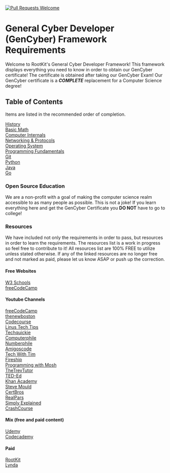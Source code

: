 [![Pull Requests Welcome](https://img.shields.io/badge/PRs-welcome-brightgreen.svg?style=flat)](http://makeapullrequest.com)

# General Cyber Developer (GenCyber) Framework Requirements
Welcome to RootKit's General Cyber Developer Framework! This framework displays
everything you need to know in order to obtain our GenCyber certificate! The
certificate is obtained after taking our GenCyber Exam! Our
GenCyber certificate is a **_COMPLETE_** replacement for a Computer Science
degree!

## Table of Contents
Items are listed in the recommended order of completion.

[History](History)\
[Basic Math](Basic%20Math)\
[Computer Internals](Computer%20Internals)\
[Networking & Protocols](Networking%20and%20Protocols)\
[Operating System](Operating%20Systems)\
[Programming Fundamentals](Programming%20Fundamentals)\
[Git](Git)\
[Python](Python)\
[Java](Java)\
[Go](Go)

### Open Source Education
We are a non-profit with a goal of making the computer science realm
accessible to as many people as possible. This is not a joke! If you learn
everything here and get the GenCyber Certificate you **DO NOT** have to go to
college!

### Resources
We have included not only the requirements in order to pass, but
resources in order to learn the requirements. The resources list is a work in
progress so feel free to contribute to it! All resources list are 100% FREE to
utilize unless stated otherwise. If any of the linked resources are no longer
free and not marked as paid, please let us know ASAP or push up the correction.

#### Free Websites
[W3 Schools](https://www.w3schools.com/)\
[freeCodeCamp](https://www.freecodecamp.org/)

#### Youtube Channels
[freeCodeCamp](https://www.youtube.com/channel/UC8butISFwT-Wl7EV0hUK0BQ)\
[thenewboston](https://www.youtube.com/user/thenewboston)\
[Codecourse](https://www.youtube.com/channel/UCpOIUW62tnJTtpWFABxWZ8g)\
[Linus Tech Tips](https://www.youtube.com/user/LinusTechTips)\
[Techquickie](https://www.youtube.com/channel/UC0vBXGSyV14uvJ4hECDOl0Q)\
[Computerphile](https://www.youtube.com/channel/UC9-y-6csu5WGm29I7JiwpnA)\
[Numberphile](https://www.youtube.com/channel/UCoxcjq-8xIDTYp3uz647V5A)\
[Amigoscode](https://www.youtube.com/user/djdjalas)\
[Tech With Tim](https://www.youtube.com/c/TechWithTim/featured)\
[Fireship](https://www.youtube.com/channel/UCsBjURrPoezykLs9EqgamOA)\
[Programming with Mosh](https://www.youtube.com/channel/UCWv7vMbMWH4-V0ZXdmDpPBA)\
[TheTrevTutor](https://www.youtube.com/channel/UCGYSfZbPp3BiAFs531PBY7g)\
[TED-Ed](https://www.youtube.com/channel/UCsooa4yRKGN_zEE8iknghZA)\
[Khan Academy](https://www.youtube.com/channel/UC4a-Gbdw7vOaccHmFo40b9g)\
[Steve Mould](https://www.youtube.com/channel/UCEIwxahdLz7bap-VDs9h35A)\
[CertBros](https://www.youtube.com/channel/UCZg4PvX48mgXQVySgIulX-Q)\
[RealPars](https://www.youtube.com/channel/UCUKKQwBQZczpYzETkZNxi-w)\
[Simply Explained](https://www.youtube.com/channel/UCnxrdFPXJMeHru_b4Q_vTPQ)\
[CrashCourse](https://www.youtube.com/channel/UCX6b17PVsYBQ0ip5gyeme-Q)

#### Mix (free and paid content)
[Udemy](https://www.udemy.com/courses/development/)\
[Codecademy](https://www.codecademy.com/)

#### Paid
[RootKit](https://rootkit.education/)\
[Lynda](https://www.lynda.com/)
